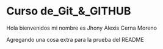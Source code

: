 # Curso de_Git_&_GITHUB

Hola bienvenidos mi nombre es Jhony Alexis Cerna Moreno

Agregando una cosa extra para la prueba del README